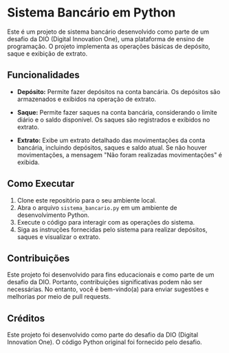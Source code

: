 # Sistema Bancário em Python

Este é um projeto de sistema bancário desenvolvido como parte de um desafio da DIO (Digital Innovation One), uma plataforma de ensino de programação. O projeto implementa as operações básicas de depósito, saque e exibição de extrato.

## Funcionalidades

- **Depósito:** Permite fazer depósitos na conta bancária. Os depósitos são armazenados e exibidos na operação de extrato.

- **Saque:** Permite fazer saques na conta bancária, considerando o limite diário e o saldo disponível. Os saques são registrados e exibidos no extrato.

- **Extrato:** Exibe um extrato detalhado das movimentações da conta bancária, incluindo depósitos, saques e saldo atual. Se não houver movimentações, a mensagem "Não foram realizadas movimentações" é exibida.

## Como Executar

1. Clone este repositório para o seu ambiente local.
2. Abra o arquivo `sistema_bancario.py` em um ambiente de desenvolvimento Python.
3. Execute o código para interagir com as operações do sistema.
4. Siga as instruções fornecidas pelo sistema para realizar depósitos, saques e visualizar o extrato.

## Contribuições

Este projeto foi desenvolvido para fins educacionais e como parte de um desafio da DIO. Portanto, contribuições significativas podem não ser necessárias. No entanto, você é bem-vindo(a) para enviar sugestões e melhorias por meio de pull requests.

## Créditos

Este projeto foi desenvolvido como parte do desafio da DIO (Digital Innovation One). O código Python original foi fornecido pelo desafio.

